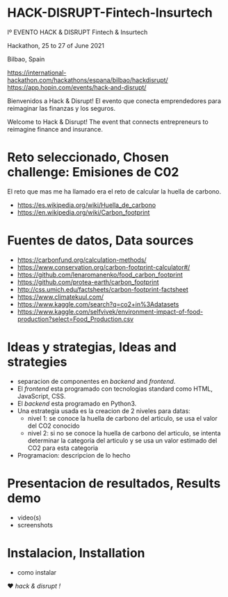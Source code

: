 # HACK-DISRUPT-Fintech-Insurtech
Iº EVENTO HACK &amp; DISRUPT Fintech &amp; Insurtech

Hackathon, 25 to 27 of June 2021

Bilbao, Spain

https://international-hackathon.com/hackathons/espana/bilbao/hackdisrupt/
https://app.hopin.com/events/hack-and-disrupt/

Bienvenidos a Hack & Disrupt! El evento que conecta emprendedores para reimaginar las finanzas y los seguros.

Welcome to Hack & Disrupt! The event that connects entrepreneurs to reimagine finance and insurance.

# Reto seleccionado, Chosen challenge: Emisiones de C02

El reto que mas me ha llamado era el reto de calcular la huella de carbono.

- https://es.wikipedia.org/wiki/Huella_de_carbono
- https://en.wikipedia.org/wiki/Carbon_footprint

# Fuentes de datos, Data sources

- https://carbonfund.org/calculation-methods/
- https://www.conservation.org/carbon-footprint-calculator#/
- https://github.com/lenaromanenko/food_carbon_footprint
- https://github.com/protea-earth/carbon_footprint
- http://css.umich.edu/factsheets/carbon-footprint-factsheet
- https://www.climatekuul.com/
- https://www.kaggle.com/search?q=co2+in%3Adatasets
- https://www.kaggle.com/selfvivek/environment-impact-of-food-production?select=Food_Production.csv

# Ideas y strategias, Ideas and strategies

- separacion de componentes en _backend_ and _frontend_.
- El _frontend_ esta programado con tecnologias standard como HTML, JavaScript, CSS.
- El _backend_ esta programado en Python3.
- Una estrategia usada es la creacion de 2 niveles para datas:
  - nivel 1: se conoce la huella de carbono del articulo, se usa el valor del CO2 conocido
  - nivel 2: si no se conoce la huella de carbono del articulo, se intenta determinar 
    la categoria del articulo y se usa un valor estimado del CO2 para esta categoria
- Programacion: descripcion de lo hecho

# Presentacion de resultados, Results demo

- video(s)
- screenshots

# Instalacion, Installation

- como instalar

:heart: _hack & disrupt !_
